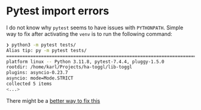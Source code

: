 # Pytest import errors

I do not know why `pytest` seems to have issues with `PYTHONPATH`.
Simple way to fix after activating the `venv` is to run the following command:

```bash
❯ python3 -m pytest tests/
Alias tip: py -m pytest tests/
===================================================================================================== test session starts =====================================================================================================
platform linux -- Python 3.11.8, pytest-7.4.4, pluggy-1.5.0
rootdir: /home/karl/Projects/ha-toggl/lib-toggl
plugins: asyncio-0.23.7
asyncio: mode=Mode.STRICT
collected 5 items
<...>
```

There might be a [better way to fix this](https://stackoverflow.com/a/50610630/1521764)
